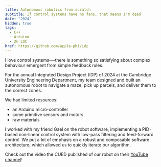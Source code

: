 ```yaml
---
title: Autonomous robotics from scratch
subtitle: If control systems have no fans, that means I'm dead
date: "2024"
hidden: true
tags:
  - C++
  - Arduino
  - 2k LOC
href: https://github.com/apple-phi/idp
---
```


I love control systems---there is something so satisfying about complex behaviour emergent from simple feedback rules.

For the annual Integrated Design Project (IDP) of 2024 at the Cambridge University Engineering Department, my team designed and built an autonomous robot to navigate a maze, pick up parcels, and deliver them to the correct zones.

We had limited resources:

- an Arduino micro-controller
- some primitive sensors and motors
- raw materials

I worked with my friend Gael on the robot software, implementing a PID-based non-linear control system with low-pass filtering and feed-forward control. We put a lot of emphasis on a robust and composable software architecture, which allowed us to quickly iterate our algorithm.

Check out the video the CUED published of our robot on their [YouTube channel](https://youtu.be/8PjCkTg_oGc)!
